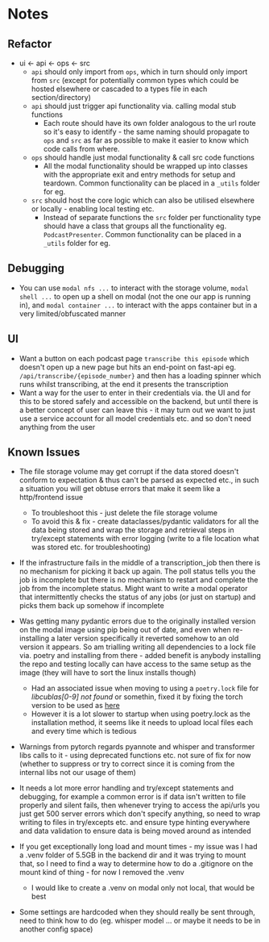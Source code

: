 # Notes

## Refactor

- ui <- api <- ops <- src
  - `api` should only import from `ops`, which in turn should only import from `src` (except for potentially common types which could be hosted elsewhere or cascaded to a types file in each section/directory)
  - `api` should just trigger api functionality via. calling modal stub functions
    - Each route should have its own folder analogous to the url route so it's easy to identify - the same naming should propagate to `ops` and `src` as far as possible to make it easier to know which code calls from where.
  - `ops` should handle just modal functionality & call src code functions
    - All the modal functionality should be wrapped up into classes with the appropriate exit and entry methods for setup and teardown. Common functionality can be placed in a `_utils` folder for eg.
  - `src` should host the core logic which can also be utilised elsewhere or locally - enabling local testing etc.
    - Instead of separate functions the `src` folder per functionality type should have a class that groups all the functionality eg. `PodcastPresenter`. Common functionality can be placed in a `_utils` folder for eg.

## Debugging

- You can use `modal nfs ...` to interact with the storage volume, `modal shell ...` to open up a shell on modal (not the one our app is running in), and `modal container ...` to interact with the apps container but in a very limited/obfuscated manner

## UI 

- Want a button on each podcast page `transcribe this episode` which doesn't open up a new page but hits an end-point on fast-api eg. `/api/transcribe/{episode_number}` and then has a loading spinner which runs whilst transcribing, at the end it presents the transcription
- Want a way for the user to enter in their credentials via. the UI and for this to be stored safely and accessible on the backend, but until there is a better concept of user can leave this - it may turn out we want to just use a service account for all model credentials etc. and so don't need anything from the user

## Known Issues

- The file storage volume may get corrupt if the data stored doesn't conform to expectation & thus can't be parsed as expected etc., in such a situation you will get obtuse errors that make it seem like a http/frontend issue
  - To troubleshoot this - just delete the file storage volume
  - To avoid this & fix - create dataclasses/pydantic validators for all the data being stored and wrap the storage and retrieval steps in try/except statements with error logging (write to a file location what was stored etc. for troubleshooting)

- If the infrastructure fails in the middle of a transcription_job then there is no mechanism for picking it back up again. The poll status tells you the job is incomplete but there is no mechanism to restart and complete the job from the incomplete status. Might want to write a modal operator that intermittently checks the status of any jobs (or just on startup) and picks them back up somehow if incomplete

- Was getting many pydantic errors due to the originally installed version on the modal image using pip being out of date, and even when re-installing a later version specifically it reverted somehow to an old version it appears. So am trialling writing all dependencies to a lock file via. poetry and installing from there - added benefit is anybody installing the repo and testing locally can have access to the same setup as the image (they will have to sort the linux installs though)
  - Had an associated issue when moving to using a `poetry.lock` file for *libcublas[0-9] not found* or somethin, fixed it by fixing the torch version to be used as [here](https://stackoverflow.com/questions/76327419/valueerror-libcublas-so-0-9-not-found-in-the-system-path)
  - However it is a lot slower to startup when using poetry.lock as the installation method, it seems like it needs to upload local files each and every time which is tedious
- Warnings from pytorch regards pyannote and whisper and transformer libs calls to it - using deprecated functions etc. not sure of fix for now (whether to suppress or try to correct since it is coming from the internal libs not our usage of them)

- It needs a lot more error handling and try/except statements and debugging, for example a common error is if data isn't written to file properly and silent fails, then whenever trying to access the api/urls you just get 500 server errors which don't specify anything, so need to wrap writing to files in try/excepts etc. and ensure type hinting everywhere and data validation to ensure data is being moved around as intended

- If you get exceptionally long load and mount times - my issue was I had a .venv folder of 5.5GB in the backend dir and it was trying to mount that, so I need to find a way to determine how to do a .gitignore on the mount kind of thing - for now I removed the .venv
  - I would like to create a .venv on modal only not local, that would be best

- Some settings are hardcoded when they should really be sent through, need to think how to do (eg. whisper model ... or maybe it needs to be in another config space)
